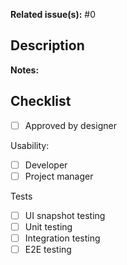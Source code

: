 **Related issue(s):** #0

## Description
<!-- Technical description of the task -->


<!-- Delete if none -->
**Notes:**
<!-- Extra notes on implementation, concerns, things to notice in review -->


## Checklist

  * [ ] Approved by designer

Usability:
  * [ ] Developer
  * [ ] Project manager

Tests
  <!-- remove irrelevant (but not incomplete) entries -->
  * [ ] UI snapshot testing 
  * [ ] Unit testing
  * [ ] Integration testing
  * [ ] E2E testing
